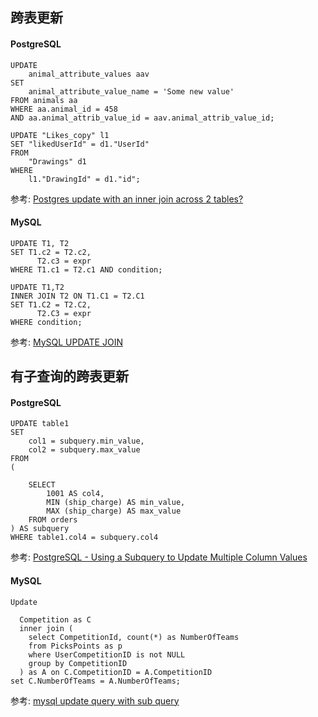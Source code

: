 ## 跨表更新 
#### PostgreSQL
```
UPDATE
    animal_attribute_values aav
SET
    animal_attribute_value_name = 'Some new value'
FROM animals aa
WHERE aa.animal_id = 458
AND aa.animal_attrib_value_id = aav.animal_attrib_value_id;

UPDATE "Likes_copy" l1
SET "likedUserId" = d1."UserId"
FROM
	"Drawings" d1
WHERE
	l1."DrawingId" = d1."id";
```

参考: [Postgres update with an inner join across 2 tables?](http://www.cnblogs.com/jndream/archive/2012/03/20/2407955.html)

#### MySQL
```
UPDATE T1, T2
SET T1.c2 = T2.c2,
      T2.c3 = expr
WHERE T1.c1 = T2.c1 AND condition;

UPDATE T1,T2
INNER JOIN T2 ON T1.C1 = T2.C1
SET T1.C2 = T2.C2,
      T2.C3 = expr
WHERE condition;
```
参考: [MySQL UPDATE JOIN](http://www.mysqltutorial.org/mysql-update-join/)


## 有子查询的跨表更新

#### PostgreSQL
```
UPDATE table1
SET
    col1 = subquery.min_value,
    col2 = subquery.max_value
FROM
(

    SELECT
        1001 AS col4,
        MIN (ship_charge) AS min_value,
        MAX (ship_charge) AS max_value
    FROM orders
) AS subquery
WHERE table1.col4 = subquery.col4
```

参考: [PostgreSQL - Using a Subquery to Update Multiple Column Values](http://stackoverflow.com/questions/7460102/postgresql-using-a-subquery-to-update-multiple-column-values/7460264#7460264)


#### MySQL
```
Update

  Competition as C
  inner join (
    select CompetitionId, count(*) as NumberOfTeams
    from PicksPoints as p
    where UserCompetitionID is not NULL
    group by CompetitionID
  ) as A on C.CompetitionID = A.CompetitionID
set C.NumberOfTeams = A.NumberOfTeams;
```
参考: [mysql update query with sub query](http://stackoverflow.com/questions/11588710/mysql-update-query-with-sub-query)

